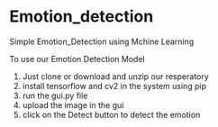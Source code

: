 # Emotion_detection
Simple Emotion_Detection using Mchine Learning

To use our Emotion Detection Model
1. Just clone or download and unzip our resperatory  
2. install tensorflow and cv2 in the system using pip  
3. run the gui.py file  
4. upload the image in the gui  
5. click on the Detect button to detect the emotion
